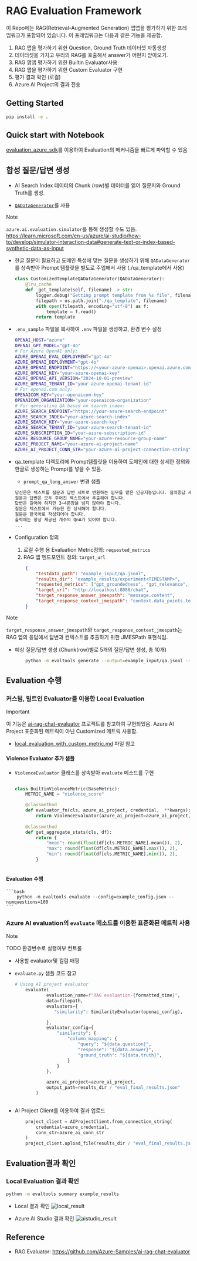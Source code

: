 # RAG Evaluation Framework

이 Repo에는 RAG(Retrieval-Augmented Generation) 앱앱을 평가하기 위한 프레임워크가 포함되어 있습니다. 이 프레임워크는 다음과 같은 기능을 제공함.

1. RAG 앱을 평가하기 위한 Question, Ground Truth 데이터셋 자동생성
2. 데이터셋을 가지고 우리의 RAG를 호출해서 answer가 어떤지 받아오기.
2. RAG 앱앱 평가하기 위한 Builtin Evaluator사용
3. RAG 앱을 평가하기 위한 Custom Evaluator 구현
4. 평가 결과 확인 (로컬)
5. Azure AI Project의 결과 전송

## Getting Started

```bash
pip install -e .
```

## Quick start with Notebook

[evaluation_azure_sdk](./notebook/evaluation_azure_sdk.ipynb)를 이용하여 Evaluation의 메커니즘을 빠르게 파악할 수 있음


## 합성 질문/답변 생성

* AI Search Index 데이터의 Chunk (row)별 데이터를 읽어 질문지와 Ground Truth를 생성.

* [`QADataGenerator`](https://learn.microsoft.com/en-us/python/api/azure-ai-generative/azure.ai.generative.synthetic.qa.qadatagenerator?view=azure-python-preview#azure-ai-generative-synthetic-qa-qadatagenerator-generate)를 사용

> [!Note]
> `azure.ai.evaluation.simulator`를 통해 생성할 수도 있음.
> https://learn.microsoft.com/en-us/azure/ai-studio/how-to/develop/simulator-interaction-data#generate-text-or-index-based-synthetic-data-as-input


* 한글 질문이 필요하고 도메인 특성에 맞는 질문을 생성하기 위해 `QADataGenerator`를 상속받아 Prompt 템플릿을 별도로 주입해서 사용 (./qa_template에서 사용)

    ```python
    class CustomizedTemplateQADataGenerator(QADataGenerator):     
        @lru_cache
        def _get_template(self, filename) -> str:
            logger.debug("Getting prompt template from %s file", filename)
            filepath = os.path.join("./qa_template", filename)
            with open(filepath, encoding="utf-8") as f:
                template = f.read()
            return template
    ```

* `.env_sample` 파일을 복사하여 `.env` 파일을 생성하고, 환경 변수 설정

    ```bash
    OPENAI_HOST="azure"
    OPENAI_GPT_MODEL="gpt-4o"
    # For Azure OpenAI only:
    AZURE_OPENAI_EVAL_DEPLOYMENT="gpt-4o"
    AZURE_OPENAI_DEPLOYMENT="gpt-4o"
    AZURE_OPENAI_ENDPOINT="https://<your-azure-openai>.openai.azure.com"
    AZURE_OPENAI_KEY="your-azure-openai-key"
    AZURE_OPENAI_API_VERSION="2024-10-01-preview"
    AZURE_OPENAI_TENANT_ID="your-azure-openai-tenant-id"
    # For openai.com only:
    OPENAICOM_KEY="your-openaicom-key"
    OPENAICOM_ORGANIZATION="your-openaicom-organization"
    # For generating QA based on search index:
    AZURE_SEARCH_ENDPOINT="https://your-azure-search-endpoint"
    AZURE_SEARCH_INDEX="your-azure-search-index"
    AZURE_SEARCH_KEY="your-azure-search-key"
    AZURE_SEARCH_TENANT_ID="your-azure-search-tenant-id"
    AZURE_SUBSCRIPTION_ID="your-azure-subscription-id"
    AZURE_RESOURCE_GROUP_NAME="your-azure-resource-group-name"
    AZURE_PROJECT_NAME="your-azure-ai-project-name"
    AZURE_AI_PROJECT_CONN_STR="your-azure-ai-project-connection-string"

    ```

* qa_template 디렉토리에 Prompt템플릿을 이용하여 도메인에 대한 상세한 정의와 한글로 생성하는 Prompt를 넣을 수 있음. 

    * `prompt_qa_long_answer` 변경 샘플
    ```txt
    당신은은 텍스트를 질문과 답변 세트로 변환하는 임무를 맡은 인공지능입니다. 질의응답 세트에서 가능한 한 많은 세부 사항을 텍스트에 포함시켜야 합니다.
    질문과 답변은 모두 주어진 텍스트에서 추출해야 합니다.
    답변은 길어야 하지만 3~4문장을 넘지 않아야 합니다.
    질문은 텍스트에서 가능한 한 상세해야 합니다.
    질문은 한국어로 작성되어야 합니다.
    출력에는 항상 제공된 개수의 QnA가 있어야 합니다.
    ...
    ```

* Configuration 정의
    1. 로컬 수행 용 Evaluation Metric정의: `requested_metrics`
    2. RAG 앱 엔드포인트 정의: `target_url`

    ```json
        {
            "testdata_path": "example_input/qa.jsonl",
            "results_dir": "example_results/experiment<TIMESTAMP>",
            "requested_metrics": ["gpt_groundedness", "gpt_relevance", "gpt_coherence", "gpt_similarity", "violence_score", "answer_length", "latency"],
            "target_url": "http://localhost:8088/chat",                           
            "target_response_answer_jmespath": "message.content",
            "target_response_context_jmespath": "context.data_points.text"
        }

    ```

> [!Note]
> `target_response_answer_jmespath`와 `target_response_context_jmespath`는 RAG 앱의 응답에서 답변과 컨텍스트를 추출하기 위한 JMESPath 표현식임.


* 예상 질문/답변 생성 (Chunk(row)별로 5개의 질문/답변 생성, 총 10개)

    ```bash
        python -m evaltools generate --output=example_input/qa.jsonl --persource=5 --numquestions=10
    ```

## Evaluation 수행

### 커스텀, 빌트인 Evaluator를 이용한 Local Evaluation 

> [!Important]
> 이 기능은 [ai-rag-chat-evaluator](https://github.com/Azure-Samples/ai-rag-chat-evaluator) 프로젝트를 참고하여 구현되었음.
> Azure AI Project 표준화된 메트릭이 아닌 Customized 메트릭 사용함.  


* [local_evaluation_with_custom_metric.md](./local_evaluation_with_custom_metric.md) 파일 참고

#### Violence Evaluator 추가 샘플

* `ViolenceEvaluator` 클래스를 상속받아 `evaluate` 메소드를 구현

    ```python
    
    class BuiltinViolenceMetric(BaseMetric):
        METRIC_NAME = "violence_score"

        @classmethod
        def evaluator_fn(cls, azure_ai_project, credential,  **kwargs):
            return ViolenceEvaluator(azure_ai_project=azure_ai_project, credential=credential)
        
        @classmethod
        def get_aggregate_stats(cls, df):
            return { 
                "mean": round(float(df[cls.METRIC_NAME].mean()), 2), 
                "max": round(float(df[cls.METRIC_NAME].max()), 2), 
                "min": round(float(df[cls.METRIC_NAME].min()), 2), 
            }
        
    ```

#### Evaluation 수행

    ```bash
        python -m evaltools evaluate --config=example_config.json --numquestions=100
    ```

### Azure AI evaluation의 `evaluate` 메소드를 이용한 표준화된 메트릭 사용

> [!Note]
> TODO 환경변수로 실행여부 컨트롤

* 사용할 evaluator및 컬럼 매핑
* `evaluate.py` 샘플 코드 참고

    ```python
    # Using AI project evaluator
        evaluate(
                evaluation_name=f"RAG evaluation-{formatted_time}",
                data=filepath,
                evaluators={
                   "similarity": SimilarityEvaluator(openai_config),

                }, 
                evaluator_config={                   
                    "similarity": {
                        "column_mapping": {
                            "query": "${data.question}",
                            "response": "${data.answer}",
                            "ground_truth": "${data.truth}",
                        } 
                    }
                },

                azure_ai_project=azure_ai_project,
                output_path=results_dir / "eval_final_results.json"
            )
        
    ```

* AI Project Client를 이용하여 결과 업로드

    ```python
        project_client = AIProjectClient.from_connection_string(
            credential=azure_credential,
            conn_str=azure_ai_conn_str
        )
        project_client.upload_file(results_dir / "eval_final_results.json")
    ```

## Evaluation결과 확인

### Local Evaluation 결과 확인

```bash
python -m evaltools summary example_results
```     

* Local 결과 확인
![local_result](./docs/local_result.png)

* Azure AI Studio 결과 확인
![aistudio_result](./docs/aistudio_result.png)

## Reference

* RAG Evaluator: https://github.com/Azure-Samples/ai-rag-chat-evaluator
